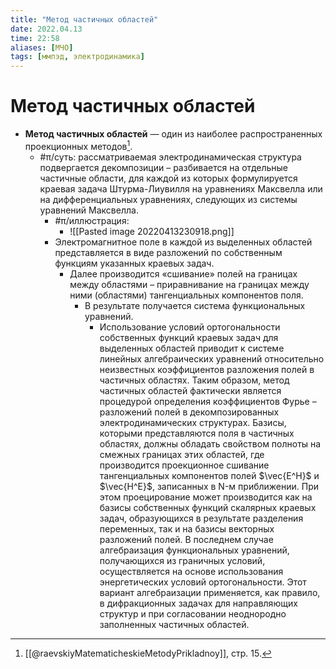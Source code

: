 ```yaml
---
title: "Метод частичных областей"
date: 2022.04.13
time: 22:58
aliases: [МЧО]
tags: [ммпэд, электродинамика]
---
```


# Метод частичных областей

- **Метод частичных областей** — один из наиболее распространенных проекционных методов[^1].
	- #π/суть: рассматриваемая электродинамическая структура подвергается декомпозиции – разбивается на отдельные частичные области, для каждой из которых формулируется краевая задача Штурма-Лиувилля на уравнениях Максвелла или на дифференциальных уравнениях, следующих из системы уравнений Максвелла.
		- #π/иллюстрация:
			- ![[Pasted image 20220413230918.png]]
		- Электромагнитное поле в каждой из выделенных областей представляется в виде разложений по собственным функциям указанных краевых задач.
			- Далее производится «сшивание» полей на границах между областями – приравнивание на границах между ними (областями) тангенциальных компонентов поля.
				- В результате получается система функциональных уравнений.
					- Использование условий ортогональности собственных функций краевых задач для выделенных областей приводит к системе линейных алгебраических уравнений относительно неизвестных коэффициентов разложения полей в частичных областях. Таким образом, метод частичных областей фактически является процедурой определения коэффициентов Фурье – разложений полей в декомпозированных электродинамических структурах. Базисы, которыми представляются поля в частичных областях, должны обладать свойством полноты на смежных границах этих областей, где производится проекционное сшивание тангенциальных компонентов полей $\vec{E^H}$ и $\vec{H^E}$, записанных в N-м приближении. При этом проецирование может производится как на базисы собственных функций скалярных краевых задач, образующихся в результате разделения переменных, так и на базисы векторных разложений полей. В последнем случае алгебраизация функциональных уравнений, получающихся из граничных условий, осуществляется на основе использования энергетических условий ортогональности. Этот вариант алгебраизации применяется, как правило, в дифракционных задачах для направляющих структур и при согласовании неоднородно заполненных частичных областей.

[^1]: [[@raevskiyMatematicheskieMetodyPrikladnoy]], стр. 15.